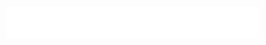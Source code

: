 <h1 align="center">
  <a href="https://github.com/SrivastavaArjit">
    <img src="https://github.com/SrivastavaArjit/SrivastavaArjit/blob/main/name.svg" alt="Arjit Srivastava" /></a>
</h1>
